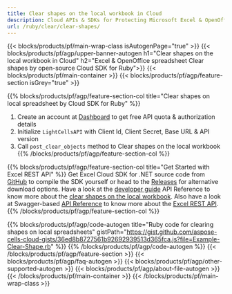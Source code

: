 ```yaml
---
title: Clear shapes on the local workbook in Cloud 
description: Cloud APIs & SDKs for Protecting Microsoft Excel & OpenOffice Calc. Encrypt local spreadsheets with password by the Cells Cloud API.
url: /ruby/clear/clear-shapes/
---
```



{{< blocks/products/pf/main-wrap-class isAutogenPage="true" >}}
{{< blocks/products/pf/agp/upper-banner-autogen h1="Clear shapes on the local workbook in Cloud" h2="Excel & OpenOffice spreadsheet Clear shapes by open-source Cloud SDK for Ruby">}}
{{< blocks/products/pf/main-container >}}
{{< blocks/products/pf/agp/feature-section isGrey="true" >}}

{{% blocks/products/pf/agp/feature-section-col title="Clear shapes on local spreadsheet by Cloud SDK for Ruby" %}}
1. Create an account at <a href="https://dashboard.aspose.cloud/">Dashboard</a> to get free API quota & authorization details
1. Initialize ```LightCellsAPI``` with Client Id, Client Secret, Base URL & API version
1. Call ```post_clear_objects``` method to Clear shapes on the local workbook
{{% /blocks/products/pf/agp/feature-section-col %}}

{{% blocks/products/pf/agp/feature-section-col title="Get Started with Excel REST API" %}}
Get Excel Cloud SDK for .NET source code from [GitHub](https://github.com/aspose-cells-cloud/aspose-cells-cloud-ruby) to compile the SDK yourself or head to the [Releases](https://github.com/aspose-cells-cloud/aspose-cells-cloud-ruby/releases) for alternative download options. 
Have a look at the [developer guide](https://docs.aspose.cloud/cells/developer-guide/) API Reference to know more about the [clear shapes on the local workbook](https://docs.aspose.cloud/cells/clear/).
Also have a look at Swagger-based [API Reference](https://apireference.aspose.cloud/cells/#/LightCells/PostClearObjects) to know more about the [Excel REST API](https://products.aspose.cloud/cells/curl/).
{{% /blocks/products/pf/agp/feature-section-col %}}

{{% blocks/products/pf/agp/code-autogen title="Ruby code for clearing shapes on local spreadsheets" gistPath="https://gist.github.com/aspose-cells-cloud-gists/36ed8b8727561b92692939513d365fca.js?file=Example-Clear-Shape.rb" %}}
{{% /blocks/products/pf/agp/code-autogen %}}
{{< /blocks/products/pf/agp/feature-section >}}
{{< blocks/products/pf/agp/faq-autogen >}}
{{< blocks/products/pf/agp/other-supported-autogen >}}
{{< blocks/products/pf/agp/about-file-autogen >}}
{{< /blocks/products/pf/main-container >}}
{{< /blocks/products/pf/main-wrap-class >}}
